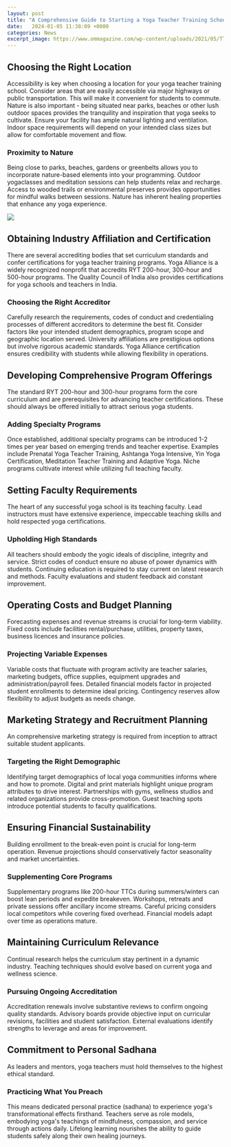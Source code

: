 ```yaml
---
layout: post
title: "A Comprehensive Guide to Starting a Yoga Teacher Training School"
date:   2024-01-05 11:38:09 +0000
categories: News
excerpt_image: https://www.ommagazine.com/wp-content/uploads/2021/05/TT21-Cover.jpg
---
```

## Choosing the Right Location
Accessibility is key when choosing a location for your yoga teacher training school. Consider areas that are easily accessible via major highways or public transportation. This will make it convenient for students to commute. Nature is also important - being situated near parks, beaches or other lush outdoor spaces provides the tranquility and inspiration that yoga seeks to cultivate. Ensure your facility has ample natural lighting and ventilation. Indoor space requirements will depend on your intended class sizes but allow for comfortable movement and flow.
### Proximity to Nature
Being close to parks, beaches, gardens or greenbelts allows you to incorporate nature-based elements into your programming. Outdoor yogaclasses and meditation sessions can help students relax and recharge. Access to wooded trails or environmental preserves provides opportunities for mindful walks between sessions. Nature has inherent healing properties that enhance any yoga experience.

![](https://www.ommagazine.com/wp-content/uploads/2021/05/TT21-Cover.jpg)
## Obtaining Industry Affiliation and Certification 
There are several accrediting bodies that set curriculum standards and confer certifications for yoga teacher training programs. Yoga Alliance is a widely recognized nonprofit that accredits RYT 200-hour, 300-hour and 500-hour programs. The Quality Council of India also provides certifications for yoga schools and teachers in India. 
### Choosing the Right Accreditor
Carefully research the requirements, codes of conduct and credentialing processes of different accreditors to determine the best fit. Consider factors like your intended student demographics, program scope and geographic location served. University affiliations are prestigious options but involve rigorous academic standards. Yoga Alliance certification ensures credibility with students while allowing flexibility in operations.
## Developing Comprehensive Program Offerings
The standard RYT 200-hour and 300-hour programs form the core curriculum and are prerequisites for advancing teacher certifications. These should always be offered initially to attract serious yoga students. 
### Adding Specialty Programs
Once established, additional specialty programs can be introduced 1-2 times per year based on emerging trends and teacher expertise. Examples include Prenatal Yoga Teacher Training, Ashtanga Yoga Intensive, Yin Yoga Certification, Meditation Teacher Training and Adaptive Yoga. Niche programs cultivate interest while utilizing full teaching faculty.
## Setting Faculty Requirements
The heart of any successful yoga school is its teaching faculty. Lead instructors must have extensive experience, impeccable teaching skills and hold respected yoga certifications. 
### Upholding High Standards
All teachers should embody the yogic ideals of discipline, integrity and service. Strict codes of conduct ensure no abuse of power dynamics with students. Continuing education is required to stay current on latest research and methods. Faculty evaluations and student feedback aid constant improvement.
## Operating Costs and Budget Planning
Forecasting expenses and revenue streams is crucial for long-term viability. Fixed costs include facilities rental/purchase, utilities, property taxes, business licences and insurance policies. 
### Projecting Variable Expenses
Variable costs that fluctuate with program activity are teacher salaries, marketing budgets, office supplies, equipment upgrades and administration/payroll fees. Detailed financial models factor in projected student enrollments to determine ideal pricing. Contingency reserves allow flexibility to adjust budgets as needs change.
## Marketing Strategy and Recruitment Planning
An comprehensive marketing strategy is required from inception to attract suitable student applicants. 
### Targeting the Right Demographic
Identifying target demographics of local yoga communities informs where and how to promote. Digital and print materials highlight unique program attributes to drive interest. Partnerships with gyms, wellness studios and related organizations provide cross-promotion. Guest teaching spots introduce potential students to faculty qualifications. 
## Ensuring Financial Sustainability
Building enrollment to the break-even point is crucial for long-term operation. Revenue projections should conservatively factor seasonality and market uncertainties.
### Supplementing Core Programs  
Supplementary programs like 200-hour TTCs during summers/winters can boost lean periods and expedite breakeven. Workshops, retreats and private sessions offer ancillary income streams. Careful pricing considers local competitors while covering fixed overhead. Financial models adapt over time as operations mature.
## Maintaining Curriculum Relevance
Continual research helps the curriculum stay pertinent in a dynamic industry. Teaching techniques should evolve based on current yoga and wellness science. 
### Pursuing Ongoing Accreditation
Accreditation renewals involve substantive reviews to confirm ongoing quality standards. Advisory boards provide objective input on curricular revisions, facilities and student satisfaction. External evaluations identify strengths to leverage and areas for improvement.
## Commitment to Personal Sadhana 
As leaders and mentors, yoga teachers must hold themselves to the highest ethical standard. 
### Practicing What You Preach
This means dedicated personal practice (sadhana) to experience yoga's transformational effects firsthand. Teachers serve as role models, embodying yoga's teachings of mindfulness, compassion, and service through actions daily. Lifelong learning nourishes the ability to guide students safely along their own healing journeys.